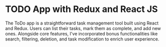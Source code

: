 # TODO App with Redux and React JS
The ToDo app is a straightforward task management tool built using React and Redux. Users can list their tasks, mark them as complete, and add new ones. Alongside core features, I've incorporated bonus functionalities like search, filtering, deletion, and task modification to enrich user experience.
